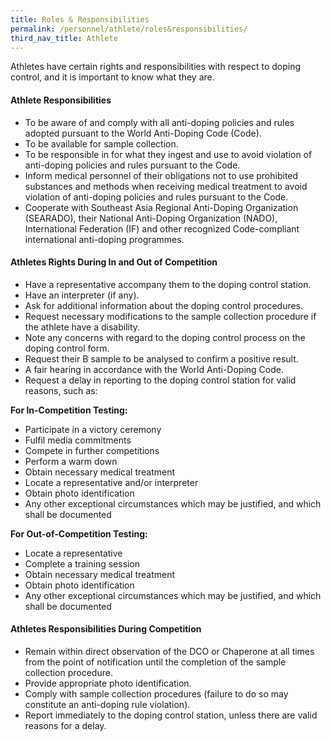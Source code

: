 ```yaml
---
title: Roles & Responsibilities
permalink: /personnel/athlete/roles&responsibilities/
third_nav_title: Athlete
---
```

Athletes have certain rights and responsibilities with respect to doping control, and it is important to know what they are.

#### **Athlete Responsibilities**
- To be aware of and comply with all anti-doping policies and rules adopted pursuant to the World Anti-Doping Code (Code).
- To be available for sample collection.
- To be responsible in for what they ingest and use to avoid violation of anti-doping policies and rules pursuant to the Code.
- Inform medical personnel of their obligations not to use prohibited substances and methods when receiving medical treatment to avoid violation of anti-doping policies and rules pursuant to the Code.
- Cooperate with Southeast Asia Regional Anti-Doping Organization (SEARADO), their National Anti-Doping Organization (NADO), International Federation (IF) and other recognized Code-compliant international anti-doping programmes.

#### **Athletes Rights During In and Out of Competition**
- Have a representative accompany them to the doping control station.
- Have an interpreter (if any).
- Ask for additional information about the doping control procedures.
- Request necessary modifications to the sample collection procedure if the athlete have a disability.
- Note any concerns with regard to the doping control process on the doping control form.
- Request their B sample to be analysed to confirm a positive result.
- A fair hearing in accordance with the World Anti-Doping Code.
- Request a delay in reporting to the doping control station for valid reasons, such as:

**For In-Competition Testing:**
- Participate in a victory ceremony
- Fulfil media commitments
- Compete in further competitions
- Perform a warm down
- Obtain necessary medical treatment
- Locate a representative and/or interpreter
- Obtain photo identification
-  Any other exceptional circumstances which may be justified, and which shall be documented

**For Out-of-Competition Testing:**
- Locate a representative
-  Complete a training session
-  Obtain necessary medical treatment
-  Obtain photo identification
-  Any other exceptional circumstances which may be justified, and which shall be documented

#### **Athletes Responsibilities During Competition**
- Remain within direct observation of the DCO or Chaperone at all times from the point of notification until the completion of the sample collection procedure.
- Provide appropriate photo identification.
- Comply with sample collection procedures (failure to do so may constitute an anti-doping rule violation).
- Report immediately to the doping control station, unless there are valid reasons for a delay.
